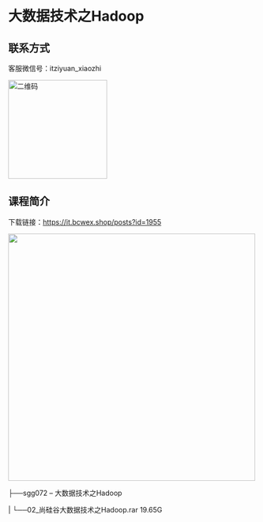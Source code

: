 # 大数据技术之Hadoop

## 联系方式

客服微信号：itziyuan_xiaozhi

<img src="https://ziyuanyun.oss-cn-guangzhou.aliyuncs.com/common/20240614073449/666b82192834a.jpg" width="200" height="200" alt="二维码">

## 课程简介

下载链接：https://it.bcwex.shop/posts?id=1955

<img src="https://ziyuanyun.oss-cn-guangzhou.aliyuncs.com/yun/20240515183613/6644901d84e4e.jpg" width="500" alt="">

  ├──sgg072 &#8211; 大数据技术之Hadoop

 | └──02_尚硅谷大数据技术之Hadoop.rar 19.65G

  